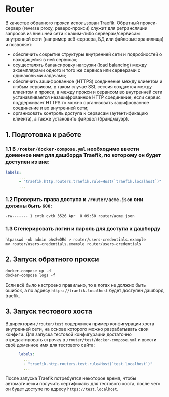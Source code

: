 # Router
В качестве обратного прокси использован Traefik. Обратный прокси-сервер (reverse proxy, реверс-прокси) служит для ретрансляции запросов из внешней сети к каким-либо серверам/сервисам внутренней сети (например веб-сервера, БД или файловые хранилища) и позволяет:

* обеспечить сокрытие структуры внутренней сети и подробностей о находящейся в ней сервисах;
* осуществлять балансировку нагрузки (load balancing) между экземплярами одного и того же сервиса или серверами с одинаковыми задачами;
* обеспечить зашифрованное (HTTPS) соединение между клиентом и любым сервисом, в таком случае SSL сессия создается между клиентом и прокси, а между прокси и сервисом во внутренней сети устанавливается незашифрованное HTTP соединение, если сервис поддерживает HTTPS то можно организовать зашифрованное соединение и во внутренней сети;
* организовать контроль доступа к сервисам (аутентификацию клиента), а также установить файрвол (брандмауэр).

## 1. Подготовка к работе

### 1.1 В `/router/docker-compose.yml` необходимо ввести доменное имя для дашборда Traefik, по которому он будет доступен из вне:
```yaml
labels:
      ...
      - "traefik.http.routers.traefik.rule=Host(`traefik.localhost`)"
      ...
```

### 1.2 Проверить права доступа к `/router/acme.json` они должны быть `600`:
```console
-rw------- 1 cvtk cvtk 3526 Apr  8 09:50 router/acme.json
```

### 1.3 Сгенерировать логин и пароль для доступа к дашборду
```console
htpasswd -nb admin pAsSwORd > router/users-credentials.example
mv router/users-credentials.example router/users-credentials
```

## 2. Запуск обратного прокси

```console
docker-compose up -d
docker-compose logs -f
```

Если всё было настроено правильно, то в логах не должно быть ошибок, а по адресу `https://traefik.localhost` будет доступен дашборд traefik.

## 3. Запуск тестового хоста

В директории `/router/test` содержится пример конфигурации хоста внутренней сети, на основе которого можно разрабатывать свои конфиги. Для запуска тестовой конфигурации достаточно отредактировать строчку в `/router/test/docker-compose.yml` и ввести своё доменное имя для тестового сайта:
```yaml
      labels:
        ...
        - "traefik.http.routers.test.rule=Host(`test.localhost`)"
        ...
```

После запуска Traefik потребуется некоторое время, чтобы автоматически получить сертификаты для тестового хоста, после чего он будет доступе по адресу `https://test.localhost`.